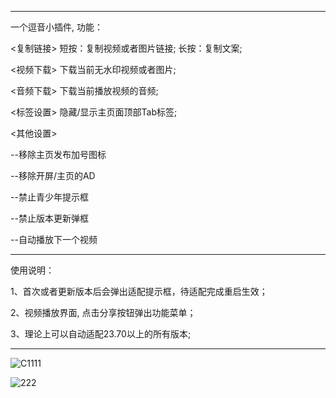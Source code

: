 ******************************************************
一个逗音小插件, 功能：

<复制链接> 短按：复制视频或者图片链接; 长按：复制文案;

<视频下载> 下载当前无水印视频或者图片;

<音频下载> 下载当前播放视频的音频;

<标签设置> 隐藏/显示主页面顶部Tab标签;

<其他设置> 

  --移除主页发布加号图标
  
  --移除开屏/主页的AD
  
  --禁止青少年提示框
  
  --禁止版本更新弹框
  
  --自动播放下一个视频
  
******************************************************
使用说明：

1、首次或者更新版本后会弹出适配提示框，待适配完成重启生效；

2、视频播放界面, 点击分享按钮弹出功能菜单；

3、理论上可以自动适配23.70以上的所有版本;
******************************************************

![C1111](https://user-images.githubusercontent.com/1235777/219872809-233bc838-cdd0-46ae-b56e-d91affc9ddbb.gif)

![222](https://user-images.githubusercontent.com/1235777/219872817-5d336ca2-d4d8-4824-b9fc-a5f5389c3cfe.gif)



